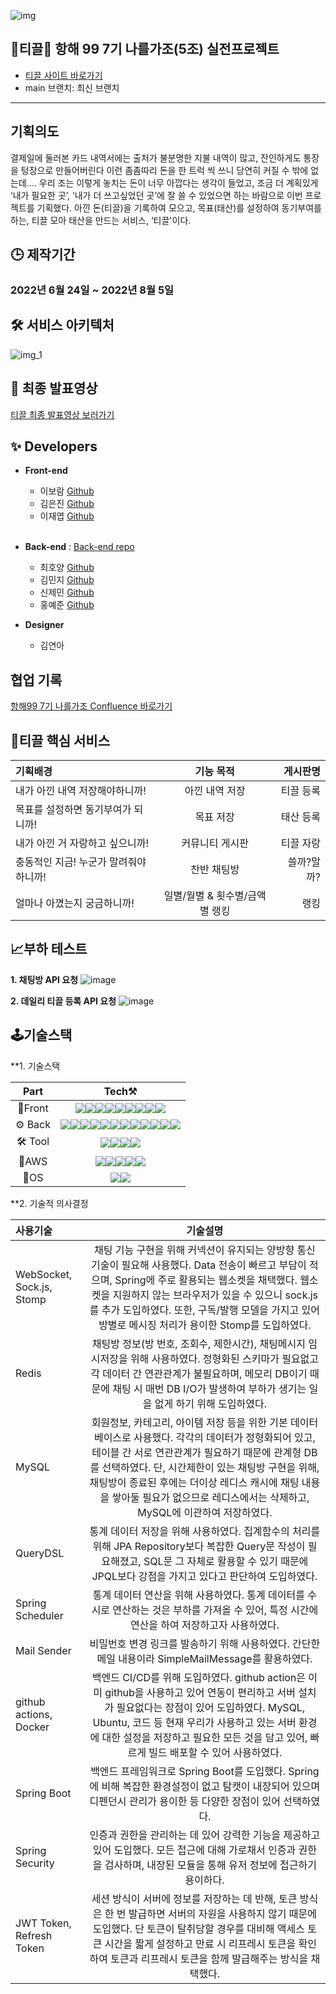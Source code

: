 ![img](https://user-images.githubusercontent.com/85613861/182782684-385fce94-b961-4e53-9d63-7bb35d3062cb.png)

## 💸티끌💸 항해 99 7기 나를가조(5조) 실전프로젝트

- [티끌 사이트 바로가기](https://www.tikkeeul.com/)
- main 브랜치: 최신 브랜치

----

## 기획의도
결제일에 둘러본 카드 내역서에는 출처가 불분명한 지불 내역이 많고, 잔인하게도 통장을 텅장으로 만들어버린다
이런 좀좀따리 돈을 한 트럭 씩 쓰니 당연히 커질 수 밖에 없는데….
우리 조는 이렇게 놓치는 돈이 너무 아깝다는 생각이 들었고, 조금 더 계획있게 ‘내가 필요한 곳’, ‘내가 더 쓰고싶었던 곳’에 잘 쓸 수 있었으면 하는 바람으로 이번 프로젝트를 기획했다.
아낀 돈(티끌)을 기록하여 모으고, 목표(태산)를 설정하여 동기부여를 하는,
티끌 모아 태산을 만드는 서비스, ‘티끌'이다.

## 🕒 제작기간

### 2022년 6월 24일 ~ 2022년 8월 5일

## 🛠 서비스 아키텍처
![img_1](https://user-images.githubusercontent.com/85613861/182782799-9a580349-a764-4dce-adf0-b07144d002f2.png)

## 🎥 최종 발표영상
[티끌 최종 발표영상 보러가기](https://www.youtube.com/watch?v=ynoW_pirnYM)

## ✨ Developers

- **Front-end**

    - 이보람 [Github](https://github.com/epppo)
    - 김은진 [Github](https://github.com/Eunjin09)
    - 이재엽 [Github](https://github.com/yupja)
      <br/>
      <br/>

- **Back-end** : [Back-end repo](https://github.com/uncounted/final-backend)

    - 최호양 [Github](https://github.com/uncounted)
    - 김민지 [Github](https://github.com/Java-kokyu)
    - 신제민 [Github](https://github.com/shinjemin)
    - 홍예준 [Github](https://github.com/WalGoo)
  

- **Designer** 

    - 김연아

## 협업 기록
[항해99 7기 나를가조 Confluence 바로가기](https://hanghae0705-product.atlassian.net/wiki/spaces/FP/pages/164154/01.+Team+Rule)


## 💸티끌 핵심 서비스

| 기획배경                   |       기능 목적        |    게시판명 |
|:-----------------------|:------------------:|--------:|
| 내가 아낀 내역 저장해야하니까!      |      아낀 내역 저장      |   티끌 등록 |
| 목표를 설정하면 동기부여가 되니까!    |       목표 저장        |   태산 등록 |
| 내가 아낀 거 자랑하고 싶으니까!     |      커뮤니티 게시판      |   티끌 자랑 |
| 충동적인 지금! 누군가 말려줘야 하니까! |       찬반 채팅방       |  쓸까?말까? |
| 얼마나 아꼈는지 궁금하니까!        | 일별/월별 & 횟수별/금액별 랭킹 |      랭킹 |

## 📈부하 테스트
**1. 채팅방 API 요청**
![image](https://user-images.githubusercontent.com/85613861/182802971-4172c44e-e5aa-4e98-a778-c88afac8c6ad.png)
<br/>

**2. 데일리 티끌 등록 API 요청**
![image](https://user-images.githubusercontent.com/85613861/182804489-385151b4-403e-49be-8479-427a3ac1f10d.png)


## 🕹기술스택

**1. 기술스택

|   Part   |                                                                                                                                                                                                                                                                                                                                                                                                                                                                                                                                                                                                                                                                                                                                                                                                                                                                        Tech⚒️                                                                                                                                                                                                                                                                                                                                                                                                                                                                                                                                                                                                                                                                                                                                                                                                                                                                         |
|:--------:|:-----------------------------------------------------------------------------------------------------------------------------------------------------------------------------------------------------------------------------------------------------------------------------------------------------------------------------------------------------------------------------------------------------------------------------------------------------------------------------------------------------------------------------------------------------------------------------------------------------------------------------------------------------------------------------------------------------------------------------------------------------------------------------------------------------------------------------------------------------------------------------------------------------------------------------------------------------------------------------------------------------------------------------------------------------------------------------------------------------------------------------------------------------------------------------------------------------------------------------------------------------------------------------------------------------------------------------------------------------------------------------------------------------------------------------------------------------------------------------------------------------------------------------------------------------------------------------------------------------------------------------------------------------------------------------------------------------------------------------------------------------:|
| 📱Front  |                                                                                                                                                                                                                                                                                                                    <img src="https://img.shields.io/badge/react-61DAFB?style=for-the-badge&logo=python&logoColor=white"/><img src="https://img.shields.io/badge/Redux-764ABC?style=for-the-badge&logo=Redux&logoColor=white"/><img src="https://img.shields.io/badge/StyledComponents-DB7093?style=for-the-badge&logo=styled-components&logoColor=white"/><img src="https://img.shields.io/badge/Axios-56347C?style=for-the-badge&logo=ReactOs&logoColor=white"/><img src="https://img.shields.io/badge/Router-CA4245?style=for-the-badge&logo=ReactRouter&logoColor=white"/><img src="https://img.shields.io/badge/HTML5-E34F26?style=for-the-badge&logo=html5&logoColor=white"/><img src="https://img.shields.io/badge/CSS3-1572B6?style=for-the-badge&logo=css3&logoColor=white"/><img src="https://img.shields.io/badge/JavaScript-F7DF1E?style=for-the-badge&logo=javascript&logoColor=white"/><img src="https://img.shields.io/badge/LightHouse-F44B21?style=for-the-badge&logo=LightHouse&logoColor=white"/>                                                                                                                                                                                                                                                                                                                   |
| ️⚙ Back  | <img src="https://img.shields.io/badge/Spring-6DB33F?style=for-the-badge&logo=spring&logoColor=white"/><img src="https://img.shields.io/badge/SpringBoot-6DB33F?style=for-the-badge&logo=springboot&logoColor=white"/><img src="https://camo.githubusercontent.com/553dbe4fe2d5d12bb859180ad6f4a1310b95195d1d174ae47ee61b264d0217ca/68747470733a2f2f696d672e736869656c64732e696f2f62616467652f4a556e6974352d3235413136323f7374796c653d666f722d7468652d6261646765266c6f676f3d4a556e697435266c6f676f436f6c6f723d7768697465"><img src="https://img.shields.io/badge/SpringSecurity-6DB33F?style=for-the-badge&logo=springsecurity&logoColor=white"/><img src="https://img.shields.io/badge/Gradle-02303A?style=for-the-badge&logo=gradle&logoColor=white"/><img src="https://img.shields.io/badge/JWT-000000?style=for-the-badge&logo=jsonwebtokens&logoColor=white"/><img src="https://img.shields.io/badge/SSL-003A70?style=for-the-badge&logo=let's encrypt&logoColor=white"/><img src="https://img.shields.io/badge/MySQL-4479A1?style=for-the-badge&logo=mysql&logoColor=white"/><img src="https://img.shields.io/badge/Redis-DC382D?style=for-the-badge&logo=redis&logoColor=white"/><img src="https://img.shields.io/badge/Docker-2496ED?style=for-the-badge&logo=docker&logoColor=white"/><img src="https://img.shields.io/badge/GitHub Actions-2088FF?style=for-the-badge&logo=GitHubActions&logoColor=white"/><img src="https://camo.githubusercontent.com/37c2ca20efb65870e35ae26dc07974f87abbe9bc2c760cc3289476bfb79c2862/68747470733a2f2f696d672e736869656c64732e696f2f62616467652f417061636865204a4d657465722d4432323132383f7374796c653d666f722d7468652d6261646765266c6f676f3d417061636865204a4d65746572266c6f676f436f6c6f723d7768697465"> |
| ️🛠 Tool |                                                                                                                                                                                                                                                                                                                                                                                                                                                                                                                                                                                                                                                           <img src="https://img.shields.io/badge/Github-181717?style=for-the-badge&logo=github&logoColor=white"/><img src="https://img.shields.io/badge/Confluence-172B4D?style=for-the-badge&logo=confluence&logoColor=white"/><img src="https://img.shields.io/badge/jira-0052CC?style=for-the-badge&logo=jira&logoColor=white"/><img src="https://img.shields.io/badge/notion-000000?style=for-the-badge&logo=notion&logoColor=white"/>                                                                                                                                                                                                                                                                                                                                                                                                                                                                                                                                                                                                                                                            |
|  🐍AWS   |                                                                                                                                                                                                                                                                                                                                                                                                                                                                                                                                                                                               <img src="https://img.shields.io/badge/AwsEC2-232F3E?style=for-the-badge&logo=AmazonAWS&logoColor=white"/><img src="https://img.shields.io/badge/AwsRDS-232F3E?style=for-the-badge&logo=AmazonAWS&logoColor=white"/><img src="https://img.shields.io/badge/AwsS3-232F3E?style=for-the-badge&logo=AmazonS3&logoColor=white"/><img src="https://img.shields.io/badge/AwsRoute53-232F3E?style=for-the-badge&logo=AmazonAWS&logoColor=white"/><img src="https://img.shields.io/badge/AwsAmplify-232F3E?style=for-the-badge&logo=AwsAmplify&logoColor=white"/>                                                                                                                                                                                                                                                                                                                                                                                                                                                                                                                                                                                               |
|   🐧OS   |                                                                                                                                                                                                                                                                                                                                                                                                                                                                                                                                                                                                                                                                                                                                                                     <img src="https://img.shields.io/badge/Ubuntu-E95420?style=for-the-badge&logo=ubuntu&logoColor=white"/><img src="https://img.shields.io/badge/Linux-FCC624?style=for-the-badge&logo=linux&logoColor=white"/>                                                                                                                                                                                                                                                                                                                                                                                                                                                                                                                                                                                                                                                                                                                                                                      |  

**2. 기술적 의사결정

| 사용기술 | 기술설명 |
|:-----------------------|:------------------------------------------------------------:|
| WebSocket, Sock.js, Stomp | 채팅 기능 구현을 위해 커넥션이 유지되는 양방향 통신 기술이 필요해 사용했다. Data 전송이 빠르고 부담이 적으며, Spring에 주로 활용되는 웹소켓을 채택했다. 웹소켓을 지원하지 않는 브라우저가 있을 수 있으니 sock.js를 추가 도입하였다. 또한, 구독/발행 모델을 가지고 있어 방별로 메시징 처리가 용이한 Stomp를 도입하였다.
| Redis | 채팅방 정보(방 번호, 조회수, 제한시간), 채팅메시지 임시저장을 위해 사용하였다. 정형화된 스키마가 필요없고 각 데이터 간 연관관계가 불필요하며, 메모리 DB이기 때문에 채팅 시 매번 DB I/O가 발생하여 부하가 생기는 일을 없게 하기 위해 도입하였다. |
| MySQL | 회원정보, 카테고리, 아이템 저장 등을 위한 기본 데이터베이스로 사용했다. 각각의 데이터가 정형화되어 있고, 테이블 간 서로 연관관계가 필요하기 때문에 관계형 DB를 선택하였다. 단, 시간제한이 있는 채팅방 구현을 위해, 채팅방이 종료된 후에는 더이상 레디스 캐시에 채팅 내용을 쌓아둘 필요가 없으므로 레디스에서는 삭제하고, MySQL에 이관하여 저장하였다.
| QueryDSL | 통계 데이터 저장을 위해 사용하였다. 집계함수의 처리를 위해 JPA Repository보다 복잡한 Query문 작성이 필요해졌고, SQL문 그 자체로 활용할 수 있기 때문에 JPQL보다 강점을 가지고 있다고 판단하여 도입하였다. |
| Spring Scheduler | 통계 데이터 연산을 위해 사용하였다. 통계 데이터를 수시로 연산하는 것은 부하를 가져올 수 있어, 특정 시간에 연산을 하여 저장하고자 사용하였다. |
| Mail Sender | 비밀번호 변경 링크를 발송하기 위해 사용하였다. 간단한 메일 내용이라 SimpleMailMessage를 활용하였다. 
| github actions, Docker | 백엔드 CI/CD를 위해 도입하였다. github action은 이미 github을 사용하고 있어 연동이 편리하고 서버 설치가 필요없다는 장점이 있어 도입하였다. MySQL, Ubuntu, 코드 등 현재 우리가 사용하고 있는 서버 환경에 대한 설정을 저장하고 필요한 모든 것을 담고 있어, 빠르게 빌드 배포할 수 있어 사용하였다. |
| Spring Boot | 백엔드 프레임워크로 Spring Boot를 도입했다. Spring에 비해 복잡한 환경설정이 없고 탐캣이 내장되어 있으며 디펜던시 관리가 용이한 등 다양한 장점이 있어 선택하였다. |
| Spring Security | 인증과 권한을 관리하는 데 있어 강력한 기능을 제공하고 있어 도입했다. 모든 접근에 대해 가로채서 인증과 권한을 검사하며, 내장된 모듈을 통해 유저 정보에 접근하기 용이하다. |
| JWT Token, Refresh Token | 세션 방식이 서버에 정보를 저장하는 데 반해, 토큰 방식은 한 번 발급하면 서버의 자원을 사용하지 않기 때문에 도입했다. 단 토큰이 탈취당할 경우를 대비해 액세스 토큰 시간을 짧게 설정하고 만료 시 리프레시 토큰을 확인하여 토큰과 리프레시 토큰을 함께 발급해주는 방식을 채택했다. |

